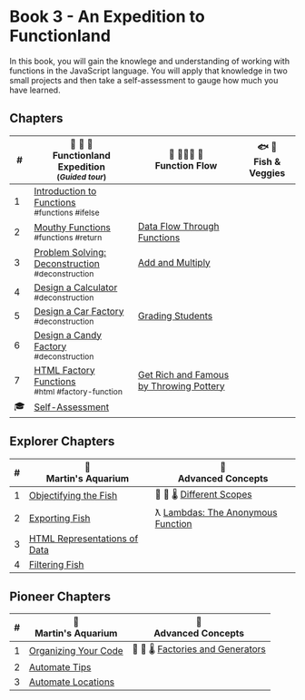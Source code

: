 # Book 3 - An Expedition to Functionland

In this book, you will gain the knowlege and understanding of working with functions in the JavaScript language. You will apply that knowledge in two small projects and then take a self-assessment to gauge how much you have learned.

## Chapters

| # | 🌴 🌳 🌴 <br/> Functionland Expedition <br/><sub>(_Guided tour_)</sub> | 🌊 🏄🏾‍♂️ 🌊<br/> Function Flow | 🐟 🥦 <br/> Fish &amp; Veggies |
|--|--|--|--|
| 1 | [Introduction to Functions](./chapters/FUNCTIONS_INTRO.md) <br/> <sub style="font-size:0.85rem;">#functions #ifelse</sub> | |  |
| 2 | [Mouthy Functions](./chapters/FUNCTIONS_RETURN.md) <br/> <sub style="font-size:0.85rem;">#functions #return</sub> | [Data Flow Through Functions](./chapters/FUNCTIONS_FLOW.md)|  |
| 3 | [Problem Solving: Deconstruction](./chapters/FUNCTIONS_DECONSTRUCTION.md) <br/> <sub style="font-size:0.85rem;">#deconstruction</sub> | [Add and Multiply](./chapters/FUNCTIONS_MATH.md) |  |
| 4 | [Design a Calculator](./chapters/FUNCTIONS_DECONSTRUCT_CALCULATOR.md) <br/> <sub style="font-size:0.85rem;">#deconstruction</sub> | |  |
| 5 | [Design a Car Factory](./chapters/FUNCTIONS_CAR_FACTORY.md) <br/> <sub style="font-size:0.85rem;">#deconstruction</sub> | [Grading Students](./chapters/FUNCTIONS_STUDENTS.md) |  |
| 6 | [Design a Candy Factory](./chapters/FUNCTIONS_CANDY_FACTORY.md) <br/> <sub style="font-size:0.85rem;">#deconstruction</sub> | |  |
| 7 | [HTML Factory Functions](./chapters/FUNCTIONS_HOT_DOGS.md) <br/> <sub style="font-size:0.85rem;">#html #factory-function</sub> | [Get Rich and Famous by Throwing Pottery](./chapters/FUNCTIONS_POTTERY.md) |  |
| 🎓 | [Self-Assessment](./chapters/FUNCTIONS_ASSESSMENT.md) | |  |


## Explorer Chapters

| # | 🐠 <br/> Martin's Aquarium |  🧠 <br/> Advanced Concepts |
|--|--|--|
| 1 | [Objectifying the Fish](./chapters/MA_DATA_STRUCTURES.md) | 🔬 🔭 🌡 [Different Scopes](./chapters/JS_SCOPE.md) |
| 2 | [Exporting Fish](./chapters/MA_EXPORTING_FISH.md) | ƛ [Lambdas: The Anonymous Function](./chapters/FUNCTIONS_LAMBDA.md) |
| 3 | [HTML Representations of Data](./chapters/MA_CREATING_FISH_COMPONENTS.md) | |
| 4 | [Filtering Fish](./chapters/MA_FILTERING_FISH.md) | |

## Pioneer Chapters

| # | 🐠 <br/> Martin's Aquarium | 🧠 <br/> Advanced Concepts |
|--|--|--|
| 1 | [Organizing Your Code](./chapters/MA_ORGANIZATION.md) | 🔬 🔭 🌡 [Factories and Generators](./chapters/FACTORY_GENERATOR.md) |
| 2 | [Automate Tips](./chapters/MA_AUTOMATE_TIPS.md) |
| 3 | [Automate Locations](./chapters/MA_AUTOMATE_LOCATIONS.md) |
